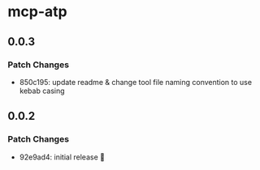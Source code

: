 # mcp-atp

## 0.0.3

### Patch Changes

- 850c195: update readme & change tool file naming convention to use kebab casing

## 0.0.2

### Patch Changes

- 92e9ad4: initial release 🚀
